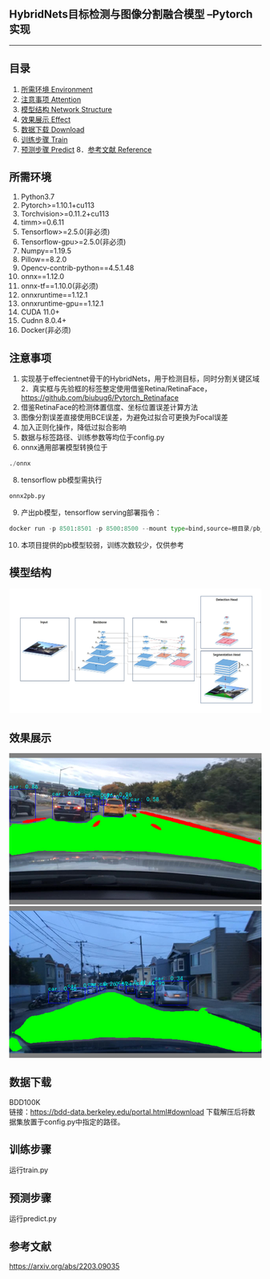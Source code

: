 ﻿## HybridNets目标检测与图像分割融合模型 –Pytorch实现
---

## 目录  
1. [所需环境 Environment](#所需环境) 
2. [注意事项 Attention](#注意事项) 
3. [模型结构 Network Structure](#模型结构)
4. [效果展示 Effect](#效果展示)
5. [数据下载 Download](#数据下载) 
6. [训练步骤 Train](#训练步骤) 
7. [预测步骤 Predict](#预测步骤)
8．[参考文献 Reference](#参考文献)

## 所需环境  
1. Python3.7
2. Pytorch>=1.10.1+cu113  
3. Torchvision>=0.11.2+cu113
4. timm>=0.6.11
5. Tensorflow>=2.5.0(非必须)
6. Tensorflow-gpu>=2.5.0(非必须)
7. Numpy==1.19.5
8. Pillow==8.2.0
9. Opencv-contrib-python==4.5.1.48
10. onnx==1.12.0
11. onnx-tf==1.10.0(非必须)
12. onnxruntime==1.12.1
13. onnxruntime-gpu==1.12.1
14. CUDA 11.0+
15. Cudnn 8.0.4+
16. Docker(非必须)

## 注意事项  
1. 实现基于effecientnet骨干的HybridNets，用于检测目标，同时分割关键区域
2．真实框与先验框的标签整定使用借鉴Retina/RetinaFace，https://github.com/biubug6/Pytorch_Retinaface 
3. 借鉴RetinaFace的检测体置信度、坐标位置误差计算方法
4. 图像分割误差直接使用BCE误差，为避免过拟合可更换为Focal误差
5. 加入正则化操作，降低过拟合影响  
6. 数据与标签路径、训练参数等均位于config.py  
7. onnx通用部署模型转换位于
```python
./onnx
```
8. tensorflow pb模型需执行  
```python
onnx2pb.py
```
9. 产出pb模型，tensorflow serving部署指令：
```python
docker run -p 8501:8501 -p 8500:8500 --mount type=bind,source=根目录/pb_model/hybridnet,target=/models/hybridnet -e MODEL_NAME= hybridnet -t tensorflow/serving:版本
```
10. 本项目提供的pb模型较弱，训练次数较少，仅供参考

## 模型结构  
![image](https://github.com/JJASMINE22/HybridNets/blob/main/structure/hybridnets.jpg)  

## 效果展示
![image](https://github.com/JJASMINE22/HybridNets/blob/main/results/sample1.jpg)  
![image](https://github.com/JJASMINE22/HybridNets/blob/main/results/sample2.jpg)  

## 数据下载    
BDD100K  
链接：https://bdd-data.berkeley.edu/portal.html#download
下载解压后将数据集放置于config.py中指定的路径。 

## 训练步骤  
运行train.py  

## 预测步骤  
运行predict.py  

## 参考文献  
https://arxiv.org/abs/2203.09035  
